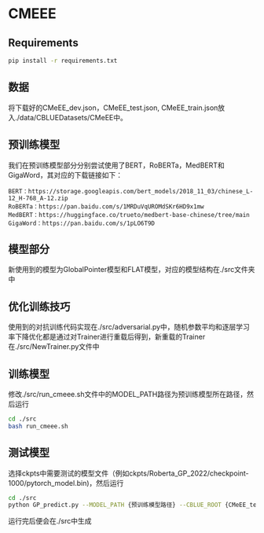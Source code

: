 # CMEEE
## Requirements
```bash
pip install -r requirements.txt
```

## 数据
将下载好的CMeEE_dev.json，CMeEE_test.json, CMeEE_train.json放入./data/CBLUEDatasets/CMeEE中。

## 预训练模型
我们在预训练模型部分分别尝试使用了BERT，RoBERTa，MedBERT和GigaWord，其对应的下载链接如下：

    BERT：https://storage.googleapis.com/bert_models/2018_11_03/chinese_L-12_H-768_A-12.zip
    RoBERTa：https://pan.baidu.com/s/1MRDuVqUROMdSKr6HD9x1mw
    MedBERT：https://huggingface.co/trueto/medbert-base-chinese/tree/main
    GigaWord：https://pan.baidu.com/s/1pLO6T9D

## 模型部分
新使用到的模型为GlobalPointer模型和FLAT模型，对应的模型结构在./src文件夹中

## 优化训练技巧
使用到的对抗训练代码实现在./src/adversarial.py中，随机参数平均和逐层学习率下降优化都是通过对Trainer进行重载后得到，新重载的Trainer在./src/NewTrainer.py文件中

## 训练模型
修改./src/run_cmeee.sh文件中的MODEL_PATH路径为预训练模型所在路径，然后运行
```bash
cd ./src
bash run_cmeee.sh
```

## 测试模型
选择ckpts中需要测试的模型文件（例如ckpts/Roberta_GP_2022/checkpoint-1000/pytorch_model.bin)，然后运行
```bash
cd ./src
python GP_predict.py --MODEL_PATH {预训练模型路径} --CBLUE_ROOT {CMeEE_test.json所在路径} --SAVE_MODEL_PATH {测试模型文件路径}
```
运行完后便会在./src中生成

